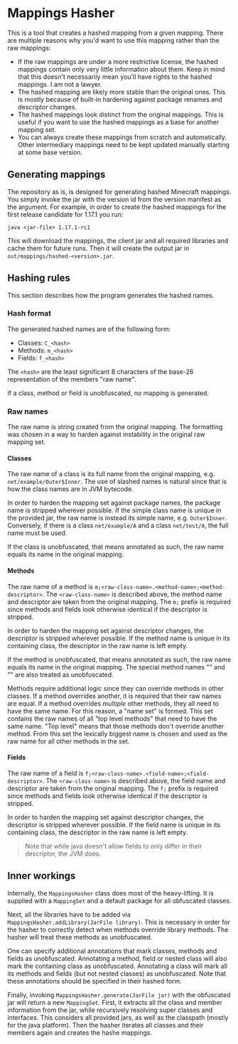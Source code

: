 # Mappings Hasher
This is a tool that creates a hashed mapping from a given mapping.
There are multiple reasons why you'd want to use this mapping rather than the raw mappings:
- If the raw mappings are under a more restrictive license,
  the hashed mappings contain only very little information about them.
  Keep in mind that this doesn't necessarily mean you'll have rights to the hashed mappings.
  I am not a lawyer.
- The hashed mapping are likely more stable than the original ones.
  This is mostly because of built-in hardening against package renames and descriptor changes.
- The hashed mappings look distinct from the original mappings.
  This is useful if you want to use the hashed mappings as a base for another mapping set.
- You can always create these mappings from scratch and automatically.
  Other intermediary mappings need to be kept updated manually starting at some base version.

## Generating mappings
The repository as is, is designed for generating hashed Minecraft mappings.
You simply invoke the jar with the version id from the version manifest as the argument.
For example, in order to create the hashed mappings for the first release candidate for 1.17.1 you run:

    java <jar-file> 1.17.1-rc1

This will download the mappings, the client jar and all required libraries and cache them for future runs.
Then it will create the output jar in `out/mappings/hashed-<version>.jar`.

## Hashing rules
This section describes how the program generates the hashed names.

### Hash format
The generated hashed names are of the following form:
- Classes: `C_<hash>`
- Methods: `m_<hash>`
- Fields: `f_<hash>`

The `<hash>` are the least significant 8 characters of the base-26 representation of the members "raw name".

If a class, method or field is unobfuscated, no mapping is generated.

### Raw names
The raw name is string created from the original mapping.
The formatting was chosen in a way to harden against instability in the original raw mapping set.

#### Classes
The raw name of a class is its full name from the original mapping, e.g. `net/example/Outer$Inner`.
The use of slashed names is natural since that is how the class names are in JVM bytecode.

In order to harden the mapping set against package names, the package name is stripped wherever possible.
If the simple class name is unique in the provided jar, the raw name is instead its simple name, e.g. `Outer$Inner`.
Conversely, if there is a class `net/example/A` and a class `net/test/A`, the full name must be used.

If the class is unobfuscated, that means annotated as such, the raw name equals its name in the original mapping.

#### Methods
The raw name of a method is `m;<raw-class-name>.<method-name>;<method-descriptor>`.
The `<raw-class-name>` is described above, the method name and descriptor are taken from the original mapping.
The `m;` prefix is required since methods and fields look otherwise identical if the descriptor is stripped.

In order to harden the mapping set against descriptor changes, the descriptor is stripped wherever possible.
If the method name is unique in its containing class, the descriptor in the raw name is left empty.

If the method is unobfuscated, that means annotated as such, the raw name equals its name in the original mapping.
The special method names "<init>" and "<clinit>" are also treated as unobfuscated.

Methods require additional logic since they can override methods in other classes.
If a method overrides another, it is required that their raw names are equal.
If a method overrides *multiple* other methods, they all need to have the same name.
For this reason, a "name set" is formed.
This set contains the raw names of all "top level methods" that need to have the same name.
"Top level" means that those methods don't override another method.
From this set the lexically biggest name is chosen and used as the raw name for all other methods in the set.

#### Fields
The raw name of a field is `f;<raw-class-name>.<field-name>;<field-descriptor>`.
The `<raw-class-name>` is described above, the field name and descriptor are taken from the original mapping.
The `f;` prefix is required since methods and fields look otherwise identical if the descriptor is stripped.

In order to harden the mapping set against descriptor changes, the descriptor is stripped wherever possible.
If the field name is unique in its containing class, the descriptor in the raw name is left empty.

> Note that while java doesn't allow fields to only differ in their descriptor, the JVM does.

## Inner workings
Internally, the `MappingsHasher` class does most of the heavy-lifting.
It is supplied with a `MappingSet` and a default package for all obfuscated classes.

Next, all the libraries have to be added via `MappingsHasher.addLibrary(JarFile library)`.
This is necessary in order for the hasher to correctly detect when methods override library methods.
The hasher will treat these methods as unobfuscated.

One can specify additional annotations that mark classes, methods and fields as unobfuscated.
Annotating a method, field or nested class will also mark the containing class as unobfuscated.
Annotating a class will mark all its methods and fields (but not nested classes) as unobfuscated.
Note that these annotations should be specified in their hashed form.

Finally, invoking `MappingsHasher.generate(JarFile jar)` with the obfuscated jar will return a new `MappingSet`.
First, it extracts all the class and member information from the jar,
while recursively resolving super classes and interfaces.
This considers all provided jars, as well as the classpath (mostly for the java platform).
Then the hasher iterates all classes and their members again and creates the hashe mappings.

